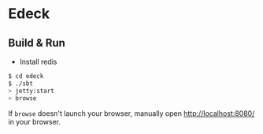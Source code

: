 # Edeck #

## Build & Run ##

* Install redis

```sh
$ cd edeck
$ ./sbt
> jetty:start
> browse
```

If `browse` doesn't launch your browser, manually open [http://localhost:8080/](http://localhost:8080/) in your browser.
